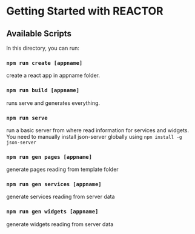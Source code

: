 # Getting Started with REACTOR

## Available Scripts

In this directory, you can run:

### `npm run create [appname]`

create a react app in appname folder.

### `npm run build [appname]`

runs serve and generates everything.

### `npm run serve`

run a basic server from where read information for services and widgets. 
You need to manually install json-server globally using `npm install -g json-server`

### `npm run gen pages [appname]`

generate pages reading from template folder

### `npm run gen services [appname]`

generate services reading from server data

### `npm run gen widgets [appname]`

generate widgets reading from server data
